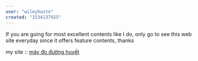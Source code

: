 ```yaml
---
user: "wileyhusto"
created: "1534137925"
---
```


If you are going for most excellent contents like I do, only go 
to see this web site everyday since it offers feature contents, thanks

my site :: <a href="https://ytenamgiao.com/">máy đo đường huyết</a>
